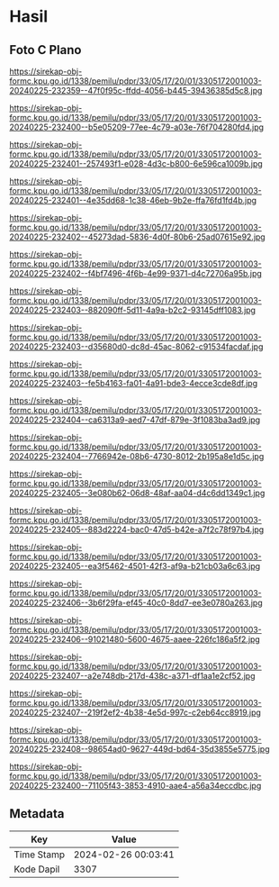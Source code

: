 # Hasil

## Foto C Plano

https://sirekap-obj-formc.kpu.go.id/1338/pemilu/pdpr/33/05/17/20/01/3305172001003-20240225-232359--47f0f95c-ffdd-4056-b445-39436385d5c8.jpg

https://sirekap-obj-formc.kpu.go.id/1338/pemilu/pdpr/33/05/17/20/01/3305172001003-20240225-232400--b5e05209-77ee-4c79-a03e-76f704280fd4.jpg

https://sirekap-obj-formc.kpu.go.id/1338/pemilu/pdpr/33/05/17/20/01/3305172001003-20240225-232401--257493f1-e028-4d3c-b800-6e596ca1009b.jpg

https://sirekap-obj-formc.kpu.go.id/1338/pemilu/pdpr/33/05/17/20/01/3305172001003-20240225-232401--4e35dd68-1c38-46eb-9b2e-ffa76fd1fd4b.jpg

https://sirekap-obj-formc.kpu.go.id/1338/pemilu/pdpr/33/05/17/20/01/3305172001003-20240225-232402--45273dad-5836-4d0f-80b6-25ad07615e92.jpg

https://sirekap-obj-formc.kpu.go.id/1338/pemilu/pdpr/33/05/17/20/01/3305172001003-20240225-232402--f4bf7496-4f6b-4e99-9371-d4c72706a95b.jpg

https://sirekap-obj-formc.kpu.go.id/1338/pemilu/pdpr/33/05/17/20/01/3305172001003-20240225-232403--882090ff-5d11-4a9a-b2c2-93145dff1083.jpg

https://sirekap-obj-formc.kpu.go.id/1338/pemilu/pdpr/33/05/17/20/01/3305172001003-20240225-232403--d35680d0-dc8d-45ac-8062-c91534facdaf.jpg

https://sirekap-obj-formc.kpu.go.id/1338/pemilu/pdpr/33/05/17/20/01/3305172001003-20240225-232403--fe5b4163-fa01-4a91-bde3-4ecce3cde8df.jpg

https://sirekap-obj-formc.kpu.go.id/1338/pemilu/pdpr/33/05/17/20/01/3305172001003-20240225-232404--ca6313a9-aed7-47df-879e-3f1083ba3ad9.jpg

https://sirekap-obj-formc.kpu.go.id/1338/pemilu/pdpr/33/05/17/20/01/3305172001003-20240225-232404--7766942e-08b6-4730-8012-2b195a8e1d5c.jpg

https://sirekap-obj-formc.kpu.go.id/1338/pemilu/pdpr/33/05/17/20/01/3305172001003-20240225-232405--3e080b62-06d8-48af-aa04-d4c6dd1349c1.jpg

https://sirekap-obj-formc.kpu.go.id/1338/pemilu/pdpr/33/05/17/20/01/3305172001003-20240225-232405--883d2224-bac0-47d5-b42e-a7f2c78f97b4.jpg

https://sirekap-obj-formc.kpu.go.id/1338/pemilu/pdpr/33/05/17/20/01/3305172001003-20240225-232405--ea3f5462-4501-42f3-af9a-b21cb03a6c63.jpg

https://sirekap-obj-formc.kpu.go.id/1338/pemilu/pdpr/33/05/17/20/01/3305172001003-20240225-232406--3b6f29fa-ef45-40c0-8dd7-ee3e0780a263.jpg

https://sirekap-obj-formc.kpu.go.id/1338/pemilu/pdpr/33/05/17/20/01/3305172001003-20240225-232406--91021480-5600-4675-aaee-226fc186a5f2.jpg

https://sirekap-obj-formc.kpu.go.id/1338/pemilu/pdpr/33/05/17/20/01/3305172001003-20240225-232407--a2e748db-217d-438c-a371-df1aa1e2cf52.jpg

https://sirekap-obj-formc.kpu.go.id/1338/pemilu/pdpr/33/05/17/20/01/3305172001003-20240225-232407--219f2ef2-4b38-4e5d-997c-c2eb64cc8919.jpg

https://sirekap-obj-formc.kpu.go.id/1338/pemilu/pdpr/33/05/17/20/01/3305172001003-20240225-232408--98654ad0-9627-449d-bd64-35d3855e5775.jpg

https://sirekap-obj-formc.kpu.go.id/1338/pemilu/pdpr/33/05/17/20/01/3305172001003-20240225-232400--71105f43-3853-4910-aae4-a56a34eccdbc.jpg


## Metadata

| Key        | Value               |
| ---------- | ------------------- |
| Time Stamp | 2024-02-26 00:03:41 |
| Kode Dapil | 3307                |



